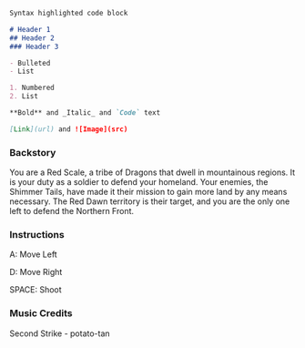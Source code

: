 ```markdown
Syntax highlighted code block

# Header 1
## Header 2
### Header 3

- Bulleted
- List

1. Numbered
2. List

**Bold** and _Italic_ and `Code` text

[Link](url) and ![Image](src)
```
### Backstory

You are a Red Scale, a tribe of Dragons that dwell in mountainous regions. It is your duty as a soldier to defend your homeland. Your enemies, the Shimmer Tails, have made it their mission to gain more land by any means necessary. The Red Dawn territory is their target, and you are the only one left to defend the Northern Front.

### Instructions

A: Move Left

D: Move Right

SPACE: Shoot

### Music Credits

Second Strike - potato-tan
